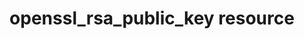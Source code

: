 ---
resource_reference: true
resources_common_guards: true
resources_common_notification: true
resources_common_properties: true
title: openssl_rsa_public_key resource
resource: openssl_rsa_public_key
aliases:
- "/resource_openssl_rsa_public_key.html"
menu:
  infra:
    title: openssl_rsa_public_key
    identifier: chef_infra/cookbook_reference/resources/openssl_rsa_public_key openssl_rsa_public_key
    parent: chef_infra/cookbook_reference/resources
resource_description_list:
- markdown: Use the **openssl_rsa_public_key** resource to generate RSA public key
    files for a given RSA private key.
resource_new_in: '14.0'
syntax_full_code_block: |-
  openssl_rsa_public_key 'name' do
    group                    String, Integer
    mode                     Integer, String # default value: "0640"
    owner                    String, Integer
    path                     String # default value: 'name' unless specified
    private_key_content      String
    private_key_pass         String
    private_key_path         String
    action                   Symbol # defaults to :create if not specified
  end
syntax_properties_list:
syntax_full_properties_list:
- "`openssl_rsa_public_key` is the resource."
- "`name` is the name given to the resource block."
- "`action` identifies which steps Chef Infra Client will take to bring the node into
  the desired state."
- "`group`, `mode`, `owner`, `path`, `private_key_content`, `private_key_pass`, and
  `private_key_path` are the properties available to this resource."
actions_list:
  :create:
    markdown: Default. Create the RSA public key.
  :nothing:
    shortcode: resources_common_actions_nothing.md
properties_list:
- property: group
  ruby_type: String, Integer
  required: false
  description_list:
  - markdown: The group ownership applied to all files created by the resource.
- property: mode
  ruby_type: Integer, String
  required: false
  default_value: '0640'
  description_list:
  - markdown: The permission mode applied to all files created by the resource.
- property: owner
  ruby_type: String, Integer
  required: false
  description_list:
  - markdown: The owner applied to all files created by the resource.
- property: path
  ruby_type: String
  required: false
  default_value: The resource block's name
  description_list:
  - markdown: An optional property for specifying the path to the public key if it
      differs from the resource block's name.
- property: private_key_content
  ruby_type: String
  required: false
  description_list:
  - markdown: The content of the private key, including new lines. This property is
      used in place of private_key_path in instances where you want to avoid having
      to first write the private key to disk.
- property: private_key_pass
  ruby_type: String
  required: false
  description_list:
  - markdown: The passphrase of the provided private key.
- property: private_key_path
  ruby_type: String
  required: false
  description_list:
  - markdown: The path to the private key file.
examples: |
  Generate new public key from a private key on disk

  ```ruby
  openssl_rsa_public_key '/etc/ssl_files/rsakey_des3.pub' do
    private_key_path '/etc/ssl_files/rsakey_des3.pem'
    private_key_pass 'something'
    action :create
  end
  ```

  Generate new public key by passing in a private key

  ```ruby
  openssl_rsa_public_key '/etc/ssl_files/rsakey_2.pub' do
    private_key_pass 'something'
    private_key_content "-----BEGIN RSA PRIVATE KEY-----
  Proc-Type: 4,ENCRYPTED
  DEK-Info: DES-EDE3-CBC,5EE0AE9A5FE3342E

  yb930kj5/4/nd738dPx6XdbDrMCvqkldaz0rHNw8xsWvwARrl/QSPwROG3WY7ROl
  EUttVlLaeVaqRPfQbmTUfzGI8kTMmDWKjw52gJUx2YJTYRgMHAB0dzYIRjeZAaeS
  ypXnEfouVav+jKTmmehr1WuVKbzRhQDBSalzeUwsPi2+fb3Bfuo1dRW6xt8yFuc4
  Akv1hCglymPzPHE2L0nSGjcgA2DZu+/S8/wZ4E63442NHPzO4VlLvpNvJrYpEWq9
  B5mJzcdXPeOTjqd13olNTlOZMaKxu9QShu50GreCTVsl8VRkK8NtwbWuPGBZlIFa
  jzlS/RaLuzNzfajaKMkcIYco9t7gN2DwnsACHKqEYT8248Ii3NQ+9/M5YcmpywQj
  WGr0UFCSAdCky1lRjwT+zGQKohr+dVR1GaLem+rSZH94df4YBxDYw4rjsKoEhvXB
  v2Vlx+G7Vl2NFiZzxUKh3MvQLr/NDElpG1pYWDiE0DIG13UqEG++cS870mcEyfFh
  SF2SXYHLWyAhDK0viRDChJyFMduC4E7a2P9DJhL3ZvM0KZ1SLMwROc1XuZ704GwO
  YUqtCX5OOIsTti1Z74jQm9uWFikhgWByhVtu6sYL1YTqtiPJDMFhA560zp/k/qLO
  FKiM4eUWV8AI8AVwT6A4o45N2Ru8S48NQyvh/ADFNrgJbVSeDoYE23+DYKpzbaW9
  00BD/EmUQqaQMc670vmI+CIdcdE7L1zqD6MZN7wtPaRIjx4FJBGsFoeDShr+LoTD
  rwbadwrbc2Rf4DWlvFwLJ4pvNvdtY3wtBu79UCOol0+t8DVVSPVASsh+tp8XncDE
  KRljj88WwBjX7/YlRWvQpe5y2UrsHI0pNy8TA1Xkf6GPr6aS2TvQD5gOrAVReSse
  /kktCzZQotjmY1odvo90Zi6A9NCzkI4ZLgAuhiKDPhxZg61IeLppnfFw0v3H4331
  V9SMYgr1Ftov0++x7q9hFPIHwZp6NHHOhdHNI80XkHqtY/hEvsh7MhFMYCgSY1pa
  K/gMcZ/5Wdg9LwOK6nYRmtPtg6fuqj+jB3Rue5/p9dt4kfom4etCSeJPdvP1Mx2I
  eNmyQ/7JN9N87FsfZsIj5OK9OB0fPdj0N0m1mlHM/mFt5UM5x39u13QkCt7skEF+
  yOptXcL629/xwm8eg4EXnKFk330WcYSw+sYmAQ9ZTsBxpCMkz0K4PBTPWWXx63XS
  c4J0r88kbCkMCNv41of8ceeGzFrC74dG7i3IUqZzMzRP8cFeps8auhweUHD2hULs
  XwwtII0YQ6/Fw4hgGQ5//0ASdvAicvH0l1jOQScHzXC2QWNg3GttueB/kmhMeGGm
  sHOJ1rXQ4oEckFvBHOvzjP3kuRHSWFYDx35RjWLAwLCG9odQUApHjLBgFNg9yOR0
  jW9a2SGxRvBAfdjTa9ZBBrbjlaF57hq7mXws90P88RpAL+xxCAZUElqeW2Rb2rQ6
  Cbz4/AtPekV1CYVodGkPutOsew2zjNqlNH+M8XzfonA60UAH20TEqAgLKwgfgr+a
  c+rXp1AupBxat4EHYJiwXBB9XcVwyp5Z+/dXsYmLXzoMOnp8OFyQ9H8R7y9Y0PEu
  -----END RSA PRIVATE KEY-----
  "
    action :create
  end
  ```
---